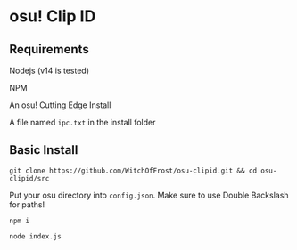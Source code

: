 # osu! Clip ID

## Requirements
Nodejs (v14 is tested)

NPM

An osu! Cutting Edge Install

A file named `ipc.txt` in the install folder

## Basic Install
`git clone https://github.com/WitchOfFrost/osu-clipid.git && cd osu-clipid/src`

Put your osu directory into `config.json`. Make sure to use Double Backslash for paths!

`npm i`

`node index.js`